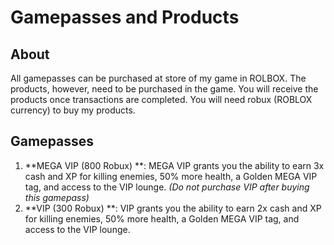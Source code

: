 # Gamepasses and Products

## About
All gamepasses can be purchased at store of my game in ROLBOX. The products, however, need to be purchased in the game. You will receive the products once transactions are completed. You will need robux (ROBLOX currency) to buy my products.

## Gamepasses
1. **MEGA VIP (800 Robux) **: MEGA VIP grants you the ability to earn 3x cash and XP for killing enemies, 50% more health, a Golden MEGA VIP tag, and access to the VIP lounge. *(Do not purchase VIP after buying this gamepass)*
2. **VIP (300 Robux) **: VIP grants you the ability to earn 2x cash and XP for killing enemies, 50% more health, a Golden MEGA VIP tag, and access to the VIP lounge. 
